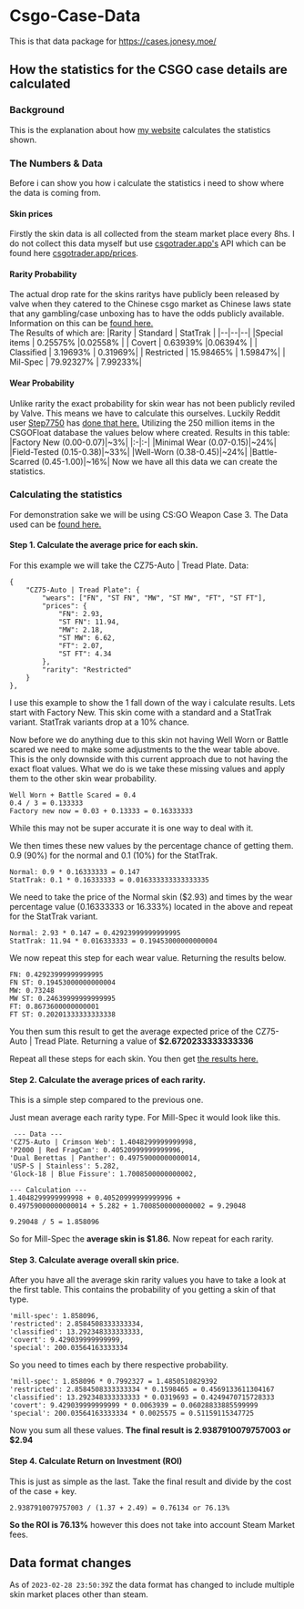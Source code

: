 # Csgo-Case-Data
This is that data package for https://cases.jonesy.moe/

## How the statistics for the CSGO case details are calculated
### Background
This is the explanation about how [my website](https://cases.jonesy.moe/) calculates the statistics shown. 
### The Numbers & Data
Before i can show you how i calculate the statistics i need to show where the data is coming from.  
#### Skin prices
Firstly the skin data is all collected from the steam market place every 8hs. I do not collect this data myself but use [csgotrader.app's](https://csgotrader.app/) API which can be found here [csgotrader.app/prices](https://csgotrader.app/prices/).
#### Rarity Probability 
The actual drop rate for the skins raritys have publicly been released by valve when they catered to the Chinese csgo market as Chinese laws state that any gambling/case unboxing has to have the odds publicly available. Information on this can be [found here.](https://www.reddit.com/r/GlobalOffensive/comments/6zd9yx/perfect_world_csgo_has_finally_published_their/)     
The Results of which are:
|Rarity  | Standard  | StatTrak |
|--|--|--|
|Special items  | 0.25575%  |0.02558% |
| Covert | 0.63939%  |0.06394% |
| Classified | 3.19693%  | 0.31969%|
| Restricted | 15.98465% | 1.59847%|
| Mil-Spec | 79.92327% | 7.99233%|

#### Wear Probability 
Unlike rarity the exact probability for skin wear has not been publicly reviled by Valve. This means we have to calculate this ourselves. Luckily Reddit user [Step7750](https://www.reddit.com/user/Step7750) has [done that here.](https://www.reddit.com/r/GlobalOffensiveTrade/comments/dx035d/psa_an_analysis_on_the_weird_distribution_of/) Utilizing the 250 million items in the CSGOFloat database the values below where created.
Results in this table: 
|Factory New (0.00-0.07)|\~3%|
|:-|:-|
|Minimal Wear (0.07-0.15)|\~24%|
|Field-Tested (0.15-0.38)|\~33%|
|Well-Worn (0.38-0.45)|\~24%|
|Battle-Scarred (0.45-1.00)|\~16%|
Now we have all this data we can create the statistics.

### Calculating the statistics
For demonstration sake we will be using CS:GO Weapon Case 3. The Data used can be [found here.](https://gist.github.com/jonese1234/80764bede6191003fe7c63a044469e57)

#### Step 1. Calculate the average price for each skin.
For this example we will take the CZ75-Auto | Tread Plate. 
Data:

    {
		"CZ75-Auto | Tread Plate": {
			"wears": ["FN", "ST FN", "MW", "ST MW", "FT", "ST FT"],
			"prices": {
				"FN": 2.93,
				"ST FN": 11.94,
				"MW": 2.18,
				"ST MW": 6.62,
				"FT": 2.07,
				"ST FT": 4.34
			},
			"rarity": "Restricted"
		}
	}, 
I use this example to show the 1 fall down of the way i calculate results. 
Lets start with Factory New. This skin come with a standard and a StatTrak variant. StatTrak variants drop at a 10% chance. 

Now before we do anything due to this skin not having Well Worn or Battle scared we need to make some adjustments to the the wear table above. This is the only downside with this current approach due to not having the exact float values. 
What we do is we take these missing values and apply them to the other skin wear probability.

    Well Worn + Battle Scared = 0.4
    0.4 / 3 = 0.133333
    Factory new now = 0.03 + 0.13333 = 0.16333333
While this may not be super accurate it is one way to deal with it.

We then times these new values by the percentage chance of getting them. 0.9 (90%) for the normal and 0.1 (10%) for the StatTrak.

    Normal: 0.9 * 0.16333333 = 0.147
    StatTrak: 0.1 * 0.16333333 = 0.016333333333333335
    
We need to take the price of the Normal skin ($2.93) and times by the wear percentage value (0.16333333 or 16.333%) located in the above and repeat for the StatTrak variant. 

    Normal: 2.93‬ * 0.147 = 0.42923999999999995
    StatTrak: 11.94 * 0.016333333 = 0.19453000000000004
   
 We now repeat this step for each wear value. Returning the results below.
 

    FN: 0.42923999999999995
    FN ST: 0.19453000000000004
    MW: 0.73248
    MW ST: 0.24639999999999995
    FT: 0.8673600000000001
    FT ST: 0.20201333333333338
You then sum this result to get the average expected price of the CZ75-Auto | Tread Plate.
Returning a value of **$2.6720233333333336**

Repeat all these steps for each skin. You then get [the results here.](https://gist.github.com/jonese1234/6e2e79e8e72518abcb2ac303d6bfa51e)

#### Step 2. Calculate the average prices of each rarity.
This is a simple step compared to the previous one.

Just mean average each rarity type. For Mill-Spec it would look like this.

     --- Data ---
    'CZ75-Auto | Crimson Web': 1.4048299999999998,
    'P2000 | Red FragCam': 0.40520999999999996,
    'Dual Berettas | Panther': 0.49759000000000014,
    'USP-S | Stainless': 5.282,
    'Glock-18 | Blue Fissure': 1.7008500000000002,
    
    --- Calculation ---
    1.4048299999999998 + 0.40520999999999996 + 
    0.49759000000000014 + 5.282 + 1.7008500000000002 = 9.29048
    
    9.29048 / 5 = 1.858096
    
So for Mill-Spec the **average skin is $1.86.**
Now repeat for each rarity.

#### Step 3. Calculate average overall skin price.
After you have all the average skin rarity values you have to take a look at the first table. This contains the probability of you getting a skin of that type.
  
    'mill-spec': 1.858096,
    'restricted': 2.8584508333333334,
    'classified': 13.292348333333333,
    'covert': 9.429039999999999,
    'special': 200.03564163333334

So you need to times each by there respective probability.

    'mill-spec': 1.858096 * 0.7992327 = 1.4850510829392
    'restricted': 2.8584508333333334 * 0.1598465 = 0.4569133611304167
    'classified': 13.292348333333333 * 0.0319693 = 0.4249470715728333
    'covert': 9.429039999999999 * 0.0063939 = 0.06028833885599999
    'special': 200.03564163333334 * 0.0025575 = 0.51159115347725

Now you sum all these values.
**The final result is 2.9387910079757003  or $2.94**

#### Step 4. Calculate Return on Investment (ROI)
This is just as simple as the last.
Take the final result and divide by the cost of the case + key.

    2.9387910079757003 / (1.37 + 2.49) = 0.76134 or 76.13%

 **So the ROI is 76.13%** however this does not take into account Steam Market fees. 
 
 
 ## Data format changes
 As of `2023-02-28 23:50:39Z` the data format has changed to include multiple skin market places other than steam.
 
